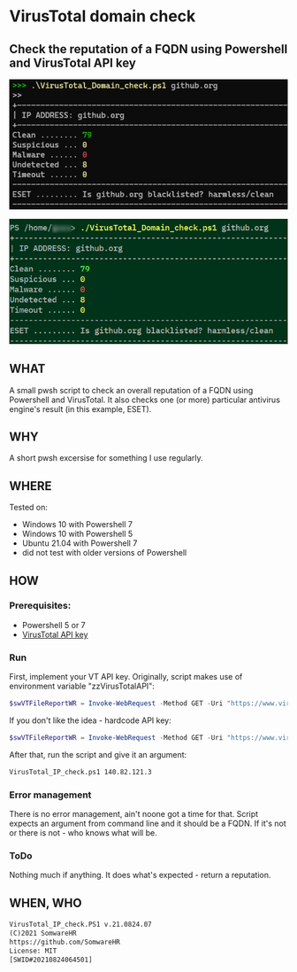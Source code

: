 # VirusTotal domain check


## Check the reputation of a FQDN using Powershell and VirusTotal API key

![on Windows](VirusTotal_Domain_check-Windows.png)

![on Linux](VirusTotal_Domain_check-Linux.png)



## WHAT

A small pwsh script to check an overall reputation of a FQDN using Powershell and VirusTotal.
It also checks one (or more) particular antivirus engine's result (in this example, ESET).



## WHY

A short pwsh excersise for something I use regularly.



## WHERE

Tested on:

+ Windows 10 with Powershell 7
+ Windows 10 with Powershell 5
+ Ubuntu 21.04 with Powershell 7
+ did not test with older versions of Powershell



## HOW

### Prerequisites:

+ Powershell 5 or 7
+ [VirusTotal API key](https://developers.virustotal.com/v3.0/reference#getting-started)

### Run

First, implement your VT API key. Originally, script makes use of environment variable "zzVirusTotalAPI":

```powershell
$swVTFileReportWR = Invoke-WebRequest -Method GET -Uri "https://www.virustotal.com/api/v3/domains/$args" -Headers @{"x-apikey"="$Env:zzVirusTotalAPI"}
```

If you don't like the idea - hardcode API key:

```powershell
$swVTFileReportWR = Invoke-WebRequest -Method GET -Uri "https://www.virustotal.com/api/v3/domains/$args" -Headers @{"x-apikey"="abcd1234efgh5678ijkl...blabla"}
```

After that, run the script and give it an argument:

```bash
VirusTotal_IP_check.ps1 140.82.121.3
```

### Error management

There is no error management, ain't noone got a time for that.
Script expects an argument from command line and it should be a FQDN.
If it's not or there is not - who knows what will be.

### ToDo

Nothing much if anything. It does what's expected - return a reputation.



## WHEN, WHO

```
VirusTotal_IP_check.PS1 v.21.0824.07
(C)2021 SomwareHR
https://github.com/SomwareHR
License: MIT
[SWID#20210824064501]
```
